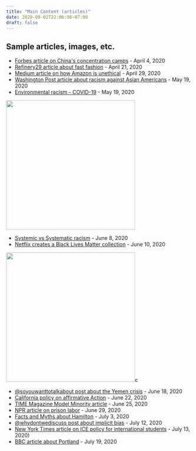 ```yaml
---
title: "Main Content (articles)"
date: 2020-08-02T22:06:56-07:00
draft: false
---
```


## Sample articles, images, etc.
- [Forbes article on China's concentration camps](https://www.forbes.com/sites/ewelinaochab/2020/04/04/the-fate-of-uighur-muslims-in-china-from-re-education-camps-to-forced-labor/#38a6d7f52f73) - April 4, 2020
- [Refinery29 article about fast fashion](https://www.refinery29.com/en-us/2020/04/9714553/coronavirus-effect-on-fast-fashion) - April 21, 2020
- [Medium article on how Amazon is unethical](https://onezero.medium.com/its-now-100-unethical-to-shop-on-amazon-48d553181a6c) - April 29, 2020
- [Washington Post article about racism against Asian Americans](https://www.washingtonpost.com/business/2020/05/19/asian-american-discrimination/) - May 19, 2020
- [Environmental racism - COVID-19](https://tcf.org/content/commentary/environmental-racism-left-black-communities-especially-vulnerable-covid-19/?session=1) - May 19, 2020

<img src = "images/blm%20copy.jpg" width="350">


- [Systemic vs Systematic racism](https://withoutbullshit.com/blog/systemic-vs-systematic-for-example-systemic-racism) - June 8, 2020
- [Netflix creates a Black Lives Matter collection](https://www.wfla.com/entertainment-news/netflix-launches-black-lives-matter-collection/) - June 10, 2020

<img src = "images/netflix-black-lives-matter.jpg" width="350">c


- [@soyouwanttotalkabout post about the Yemen crisis](https://www.instagram.com/p/CBl5g3-HxZD/) - June 18, 2020
- [California policy on affirmative Action](https://edsource.org/2020/california-universities-prepare-for-possible-return-of-affirmative-action-in-admissions/634178) - June 22, 2020
- [TIME Magazine Model Minority article](https://time.com/5859206/anti-asian-racism-america/) - June 25, 2020
- [NPR article on prison labor](https://www.npr.org/2020/06/29/884989263/the-uncounted-workforce) - June 29, 2020
- [Facts and Myths about Hamilton](https://www.refinery29.com/en-us/2020/07/9894557/hamilton-musical-real-history-facts) - July 3, 2020
- [@whydontwediscuss post about implicit bias](https://www.instagram.com/p/CCjFKEfAd5x/) - July 12, 2020
- [New York Times article on ICE policy for international students](https://www.nytimes.com/2020/07/07/us/student-visas-coronavirus.html) - July 13, 2020)
- [BBC article about Portland](https://www.bbc.com/news/world-us-canada-53466718) - July 19, 2020
